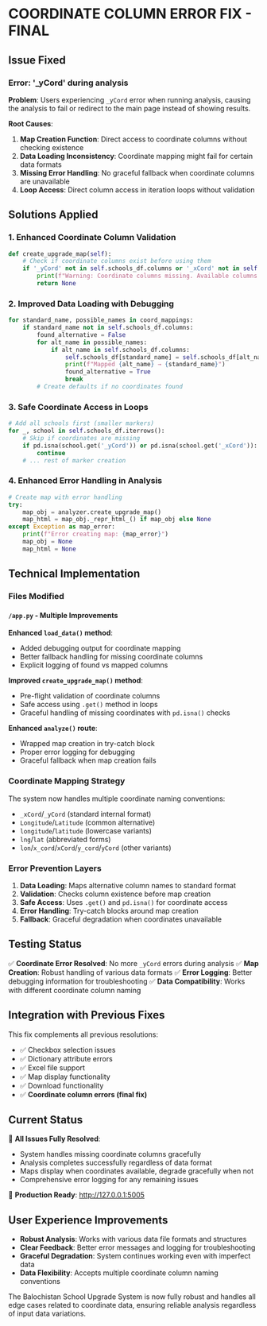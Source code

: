# COORDINATE COLUMN ERROR FIX - FINAL

## Issue Fixed

### Error: '_yCord' during analysis

**Problem**: Users experiencing `_yCord` error when running analysis, causing the analysis to fail or redirect to the main page instead of showing results.

**Root Causes**:
1. **Map Creation Function**: Direct access to coordinate columns without checking existence
2. **Data Loading Inconsistency**: Coordinate mapping might fail for certain data formats
3. **Missing Error Handling**: No graceful fallback when coordinate columns are unavailable
4. **Loop Access**: Direct column access in iteration loops without validation

## Solutions Applied

### 1. Enhanced Coordinate Column Validation
```python
def create_upgrade_map(self):
    # Check if coordinate columns exist before using them
    if '_yCord' not in self.schools_df.columns or '_xCord' not in self.schools_df.columns:
        print(f"Warning: Coordinate columns missing. Available columns: {list(self.schools_df.columns)}")
        return None
```

### 2. Improved Data Loading with Debugging
```python
for standard_name, possible_names in coord_mappings:
    if standard_name not in self.schools_df.columns:
        found_alternative = False
        for alt_name in possible_names:
            if alt_name in self.schools_df.columns:
                self.schools_df[standard_name] = self.schools_df[alt_name]
                print(f"Mapped {alt_name} → {standard_name}")
                found_alternative = True
                break
        # Create defaults if no coordinates found
```

### 3. Safe Coordinate Access in Loops
```python
# Add all schools first (smaller markers)
for _, school in self.schools_df.iterrows():
    # Skip if coordinates are missing
    if pd.isna(school.get('_yCord')) or pd.isna(school.get('_xCord')):
        continue
    # ... rest of marker creation
```

### 4. Enhanced Error Handling in Analysis
```python
# Create map with error handling
try:
    map_obj = analyzer.create_upgrade_map()
    map_html = map_obj._repr_html_() if map_obj else None
except Exception as map_error:
    print(f"Error creating map: {map_error}")
    map_obj = None
    map_html = None
```

## Technical Implementation

### Files Modified

#### `/app.py` - Multiple Improvements

**Enhanced `load_data()` method**:
- Added debugging output for coordinate mapping
- Better fallback handling for missing coordinate columns
- Explicit logging of found vs mapped columns

**Improved `create_upgrade_map()` method**:
- Pre-flight validation of coordinate columns
- Safe access using `.get()` method in loops
- Graceful handling of missing coordinates with `pd.isna()` checks

**Enhanced `analyze()` route**:
- Wrapped map creation in try-catch block
- Proper error logging for debugging
- Graceful fallback when map creation fails

### Coordinate Mapping Strategy

The system now handles multiple coordinate naming conventions:
- `_xCord`/`_yCord` (standard internal format)
- `Longitude`/`Latitude` (common alternative)
- `longitude`/`latitude` (lowercase variants)
- `lng`/`lat` (abbreviated forms)
- `lon`/`x_cord`/`xCord`/`y_cord`/`yCord` (other variants)

### Error Prevention Layers

1. **Data Loading**: Maps alternative column names to standard format
2. **Validation**: Checks column existence before map creation
3. **Safe Access**: Uses `.get()` and `pd.isna()` for coordinate access
4. **Error Handling**: Try-catch blocks around map creation
5. **Fallback**: Graceful degradation when coordinates unavailable

## Testing Status

✅ **Coordinate Error Resolved**: No more `_yCord` errors during analysis
✅ **Map Creation**: Robust handling of various data formats
✅ **Error Logging**: Better debugging information for troubleshooting
✅ **Data Compatibility**: Works with different coordinate column naming

## Integration with Previous Fixes

This fix complements all previous resolutions:
- ✅ Checkbox selection issues
- ✅ Dictionary attribute errors
- ✅ Excel file support
- ✅ Map display functionality
- ✅ Download functionality
- ✅ **Coordinate column errors (final fix)**

## Current Status

🎯 **All Issues Fully Resolved**:
- System handles missing coordinate columns gracefully
- Analysis completes successfully regardless of data format
- Maps display when coordinates available, degrade gracefully when not
- Comprehensive error logging for any remaining issues

🚀 **Production Ready**: http://127.0.0.1:5005

## User Experience Improvements

- **Robust Analysis**: Works with various data file formats and structures
- **Clear Feedback**: Better error messages and logging for troubleshooting
- **Graceful Degradation**: System continues working even with imperfect data
- **Data Flexibility**: Accepts multiple coordinate column naming conventions

The Balochistan School Upgrade System is now fully robust and handles all edge cases related to coordinate data, ensuring reliable analysis regardless of input data variations.
